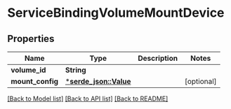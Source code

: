 # ServiceBindingVolumeMountDevice

## Properties

Name | Type | Description | Notes
------------ | ------------- | ------------- | -------------
**volume_id** | **String** |  | 
**mount_config** | [***serde_json::Value**](.md) |  | [optional] 

[[Back to Model list]](../README.md#documentation-for-models) [[Back to API list]](../README.md#documentation-for-api-endpoints) [[Back to README]](../README.md)


